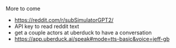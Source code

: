 More to come
- https://reddit.com/r/subSimulatorGPT2/
- API key to read reddit text
- get a couple actors at uberduck to have a conversation
- https://app.uberduck.ai/speak#mode=tts-basic&voice=jeff-gb
